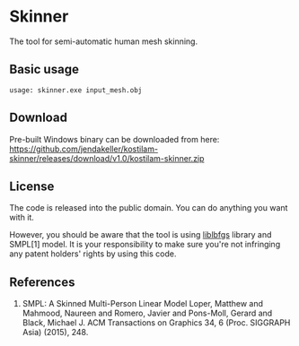 # Skinner
The tool for semi-automatic human mesh skinning.

## Basic usage
```
usage: skinner.exe input_mesh.obj
```

## Download
Pre-built Windows binary can be downloaded from here: https://github.com/jendakeller/kostilam-skinner/releases/download/v1.0/kostilam-skinner.zip

## License
The code is released into the public domain. You can do anything you want with it.

However, you should be aware that the tool is using [liblbfgs](https://github.com/chokkan/liblbfgs) library and SMPL[1] model. It is your responsibility to make sure you're not infringing any patent holders' rights by using this code.

## References

1. SMPL: A Skinned Multi-Person Linear Model
   Loper, Matthew and Mahmood, Naureen and Romero, Javier and Pons-Moll, Gerard and Black, Michael J.
   ACM Transactions on Graphics 34, 6 (Proc. SIGGRAPH Asia) (2015), 248.
